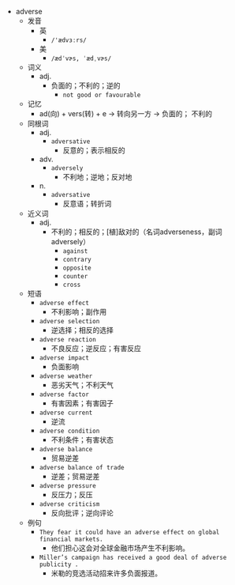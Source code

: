 - adverse
  - 发音
    - 英
      - `/'ædvɜːrs/`
    - 美
      - `/ædˈvɚs, ˈædˌvɚs/`
  - 词义
    - adj.
      - 负面的；不利的；逆的
        - `not good or favourable`
  - 记忆
    - ad(向) + vers(转) + e → 转向另一方 → 负面的； 不利的
  - 同根词
    - adj.
      - `adversative`
        - 反意的；表示相反的
    - adv.
      - `adversely`
        - 不利地；逆地；反对地
    - n.
      - `adversative`
        - 反意语；转折词
  - 近义词
    - adj.
      - 不利的；相反的；[植]敌对的（名词adverseness，副词adversely）
        - `against`
        - `contrary`
        - `opposite`
        - `counter`
        - `cross`
  - 短语
    - `adverse effect`
      - 不利影响；副作用 
    - `adverse selection`
      - 逆选择；相反的选择 
    - `adverse reaction`
      - 不良反应；逆反应；有害反应 
    - `adverse impact`
      - 负面影响 
    - `adverse weather`
      - 恶劣天气；不利天气 
    - `adverse factor`
      - 有害因素；有害因子 
    - `adverse current`
      - 逆流 
    - `adverse condition`
      - 不利条件；有害状态 
    - `adverse balance`
      - 贸易逆差 
    - `adverse balance of trade`
      - 逆差；贸易逆差 
    - `adverse pressure`
      - 反压力；反压 
    - `adverse criticism`
      - 反向批评；逆向评论 
  - 例句
    - `They fear it could have an adverse effect on global financial markets.`
      - 他们担心这会对全球金融市场产生不利影响。
    - `Miller’s campaign has received a good deal of adverse publicity .`
      - 米勒的竞选活动招来许多负面报道。

